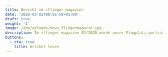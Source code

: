 ```yaml
---
title: Bericht im «flieger magazin»
date: '2020-03-02T08:56:58+01:00'
draft: true
weight: '1'
image: /img/uploads/news_fliegermagazin.jpg
description: Im «flieger magazin» 02/2020 wurde unser Flugplatz porträtriert.
buttons:
  - cta: true
    title: Artikel lesen
---
```



